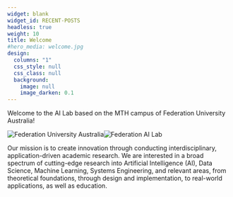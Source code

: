 ```yaml
---
widget: blank
widget_id: RECENT-POSTS
headless: true
weight: 10
title: Welcome
#hero_media: welcome.jpg
design:
  columns: "1"
  css_style: null
  css_class: null
  background:
    image: null
    image_darken: 0.1
---
```

Welcome to the AI Lab based on the MTH campus of Federation University Australia!

![](fed_uni_black_rgb.jpg "Federation University Australia")![](8f22ca_33e8a660814140a0b81b9947bc01762c_mv2.webp "Federation AI Lab")


Our mission is to create innovation through conducting interdisciplinary, application-driven academic research. We are interested in a broad spectrum of cutting-edge research into Artificial Intelligence (AI), Data Science, Machine Learning, Systems Engineering, and relevant areas, from theoretical foundations, through design and implementation, to real-world applications, as well as education.
